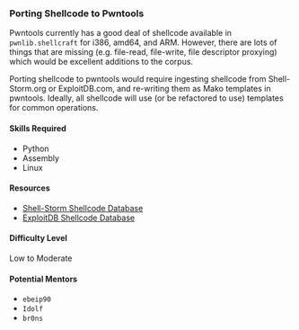 ### Porting Shellcode to Pwntools

Pwntools currently has a good deal of shellcode available in `pwnlib.shellcraft` for i386, amd64, and ARM.  However, there are lots of things that are missing (e.g. file-read, file-write, file descriptor proxying) which would be excellent additions to the corpus.

Porting shellcode to pwntools would require ingesting shellcode from Shell-Storm.org or ExploitDB.com, and re-writing them as Mako templates in pwntools.  Ideally, all shellcode will use (or be refactored to use) templates for common operations.

#### Skills Required

- Python
- Assembly
- Linux

#### Resources

- [Shell-Storm Shellcode Database](http://shell-storm.org/shellcode/)
- [ExploitDB Shellcode Database](http://www.exploit-db.com/shellcode/)

#### Difficulty Level

Low to Moderate

#### Potential Mentors

- `ebeip90`
- `Idolf`
- `br0ns`
